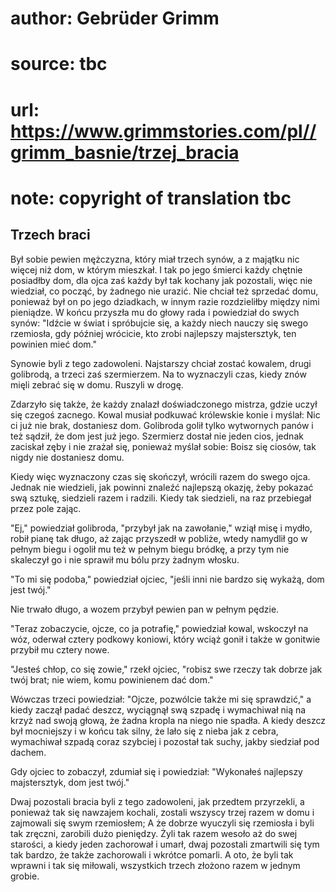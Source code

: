 # author: Gebrüder Grimm
# source: tbc
# url: https://www.grimmstories.com/pl//grimm_basnie/trzej_bracia
# note: copyright of translation tbc

## Trzech braci 

Był sobie pewien mężczyzna, który miał trzech synów, a z majątku nic
więcej niż dom, w którym mieszkał. I tak po jego śmierci każdy chętnie
posiadłby dom, dla ojca zaś każdy był tak kochany jak pozostali, więc
nie wiedział, co począć, by żadnego nie urazić. Nie chciał też sprzedać
domu, ponieważ był on po jego dziadkach, w innym razie rozdzieliłby
między nimi pieniądze. W końcu przyszła mu do głowy rada i powiedział do
swych synów: "Idźcie w świat i spróbujcie się, a każdy niech nauczy się
swego rzemiosła, gdy później wrócicie, kto zrobi najlepszy majstersztyk,
ten powinien mieć dom."

Synowie byli z tego zadowoleni. Najstarszy chciał zostać kowalem, drugi
golibrodą, a trzeci zaś szermierzem. Na to wyznaczyli czas, kiedy znów
mięli zebrać się w domu. Ruszyli w drogę.

Zdarzyło się także, że każdy znalazł doświadczonego mistrza, gdzie uczył
się czegoś zacnego. Kowal musiał podkuwać królewskie konie i myślał: Nic
ci już nie brak, dostaniesz dom. Golibroda golił tylko wytwornych panów
i też sądził, że dom jest już jego. Szermierz dostał nie jeden cios,
jednak zaciskał zęby i nie zrażał się, ponieważ myślał sobie: Boisz się
ciosów, tak nigdy nie dostaniesz domu.

Kiedy więc wyznaczony czas się skończył, wrócili razem do swego ojca.
Jednak nie wiedzieli, jak powinni znaleźć najlepszą okazję, żeby pokazać
swą sztukę, siedzieli razem i radzili. Kiedy tak siedzieli, na raz
przebiegał przez pole zając.

"Ej," powiedział golibroda, "przybył jak na zawołanie," wziął misę i
mydło, robił pianę tak długo, aż zając przyszedł w pobliże, wtedy
namydlił go w pełnym biegu i ogolił mu też w pełnym biegu bródkę, a przy
tym nie skaleczył go i nie sprawił mu bólu przy żadnym włosku.

"To mi się podoba," powiedział ojciec, "jeśli inni nie bardzo się
wykażą, dom jest twój."

Nie trwało długo, a wozem przybył pewien pan w pełnym pędzie.

"Teraz zobaczycie, ojcze, co ja potrafię," powiedział kowal, wskoczył
na wóz, oderwał cztery podkowy koniowi, który wciąż gonił i także w
gonitwie przybił mu cztery nowe.

"Jesteś chłop, co się zowie," rzekł ojciec, "robisz swe rzeczy tak
dobrze jak twój brat; nie wiem, komu powinienem dać dom."

Wówczas trzeci powiedział: "Ojcze, pozwólcie także mi się sprawdzić,"
a kiedy zaczął padać deszcz, wyciągnął swą szpadę i wymachiwał nią na
krzyż nad swoją głową, że żadna kropla na niego nie spadła. A kiedy
deszcz był mocniejszy i w końcu tak silny, że lało się z nieba jak z
cebra, wymachiwał szpadą coraz szybciej i pozostał tak suchy, jakby
siedział pod dachem.

Gdy ojciec to zobaczył, zdumiał się i powiedział: "Wykonałeś najlepszy
majstersztyk, dom jest twój."

Dwaj pozostali bracia byli z tego zadowoleni, jak przedtem przyrzekli, a
ponieważ tak się nawzajem kochali, zostali wszyscy trzej razem w domu i
zajmowali się swym rzemiosłem; A że dobrze wyuczyli się rzemiosła i byli
tak zręczni, zarobili dużo pieniędzy. Żyli tak razem wesoło aż do swej
starości, a kiedy jeden zachorował i umarł, dwaj pozostali zmartwili się
tym tak bardzo, że także zachorowali i wkrótce pomarli. A oto, że byli
tak wprawni i tak się miłowali, wszystkich trzech złożono razem w jednym
grobie.
